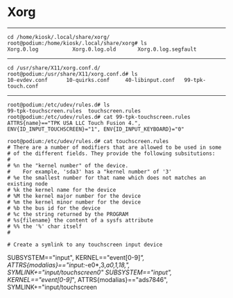 # Xorg

--------------
```
cd /home/kiosk/.local/share/xorg/
root@podium:/home/kiosk/.local/share/xorg# ls
Xorg.0.log           Xorg.0.log.old       Xorg.0.log.segfault
```

--------------------
```
cd /usr/share/X11/xorg.conf.d/
root@podium:/usr/share/X11/xorg.conf.d# ls
10-evdev.conf      10-quirks.conf     40-libinput.conf   99-tpk-touch.conf
```

------------------------------

```
root@podium:/etc/udev/rules.d# ls  
99-tpk-touchscreen.rules  touchscreen.rules
root@podium:/etc/udev/rules.d# cat 99-tpk-touchscreen.rules 
ATTRS{name}=="TPK USA LLC Touch Fusion 4.", ENV{ID_INPUT_TOUCHSCREEN}="1", ENV{ID_INPUT_KEYBOARD}="0"

root@podium:/etc/udev/rules.d# cat touchscreen.rules 
# There are a number of modifiers that are allowed to be used in some
# of the different fields. They provide the following subsitutions:
#
# %n the "kernel number" of the device.
#    For example, 'sda3' has a "kernel number" of '3'
# %e the smallest number for that name which does not matches an existing node
# %k the kernel name for the device
# %M the kernel major number for the device
# %m the kernel minor number for the device
# %b the bus id for the device
# %c the string returned by the PROGRAM
# %s{filename} the content of a sysfs attribute
# %% the '%' char itself
#

# Create a symlink to any touchscreen input device

```
SUBSYSTEM=="input", KERNEL=="event[0-9]*", ATTRS{modalias}=="input:*-e0*,3,*a0,1,*18,*", SYMLINK+="input/touchscreen0"
SUBSYSTEM=="input", KERNEL=="event[0-9]*", ATTRS{modalias}=="ads7846", SYMLINK+="input/touchscreen
